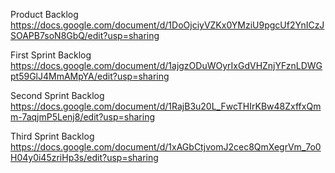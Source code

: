 Product Backlog
https://docs.google.com/document/d/1DoOjciyVZKx0YMziU9pgcUf2YnICzJSOAPB7soN8GbQ/edit?usp=sharing

First Sprint Backlog
https://docs.google.com/document/d/1ajgzODuWOyrIxGdVHZnjYFznLDWGpt59GlJ4MmAMpYA/edit?usp=sharing

Second Sprint Backlog
https://docs.google.com/document/d/1RajB3u20L_FwcTHIrKBw48ZxffxQmm-7aqjmP5Lenj8/edit?usp=sharing

Third Sprint Backlog
https://docs.google.com/document/d/1xAGbCtjvomJ2cec8QmXegrVm_7o0H04y0i45zriHp3s/edit?usp=sharing
